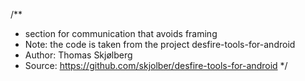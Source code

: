 /**
* section for communication that avoids framing
* Note: the code is taken from the project desfire-tools-for-android
* Author: Thomas Skjølberg
* Source: https://github.com/skjolber/desfire-tools-for-android
*/
